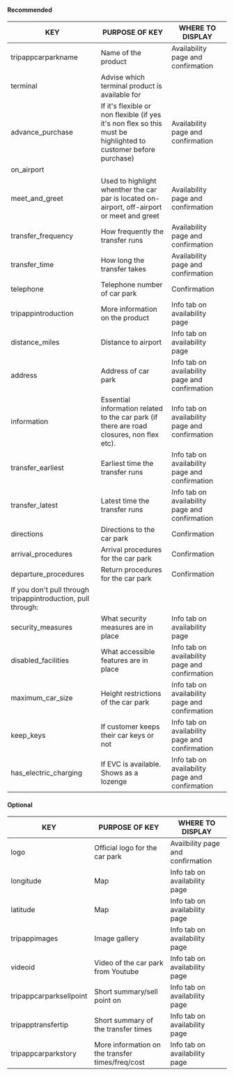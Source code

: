 
#### Recommended

| KEY                                                          | PURPOSE OF KEY                                                                                                    | WHERE TO DISPLAY                               |
|--------------------------------------------------------------|-------------------------------------------------------------------------------------------------------------------|------------------------------------------------|
| tripappcarparkname                                           | Name of the product                                                                                               | Availability page and confirmation             |
| terminal                                                     | Advise which terminal product is available for                                                                    |                                                |
| advance\_purchase                                            | If it's flexible or non flexible \(if yes it's non flex so this must be highlighted to customer before purchase\) | Availability page and confirmation             |
| on\_airport                                                  |
| meet\_and\_greet                                             | Used to highlight whenther the car par is located on\-airport, off\-airport or meet and greet                     | Availability page and confirmation             |
| transfer\_frequency                                          | How frequently the transfer runs                                                                                  | Availability page and confirmation             |
| transfer\_time                                               | How long the transfer takes                                                                                       | Availability page and confirmation             |
| telephone                                                    | Telephone number of car park                                                                                      | Confirmation                                   |
| tripappintroduction                                          | More information on the product                                                                                   | Info tab on availability page                  |
| distance\_miles                                              | Distance to airport                                                                                               | Info tab on availability page                  |
| address                                                      | Address of car park                                                                                               | Info tab on availability page and confirmation |
| information                                                  | Essential information related to the car park \(if there are road closures, non flex etc\)\.                      | Info tab on availability page and confirmation |
| transfer\_earliest                                           | Earliest time the transfer runs                                                                                   | Info tab on availability page and confirmation |
| transfer\_latest                                             | Latest time the transfer runs                                                                                     | Info tab on availability page and confirmation |
| directions                                                   | Directions to the car park                                                                                        | Confirmation                                   |
| arrival\_procedures                                          | Arrival procedures for the car park                                                                               | Confirmation                                   |
| departure\_procedures                                        | Return procedures for the car park                                                                                | Confirmation                                   |
| If you don't pull through tripappintroduction, pull through: |                                                                                                                   |                                                |
| security\_measures                                           | What security measures are in place                                                                               | Info tab on availability page                  |
| disabled\_facilities                                         | What accessible features are in place                                                                             | Info tab on availability page and confirmation |
| maximum\_car\_size                                           | Height restrictions of the car park                                                                               | Info tab on availability page and confirmation |
| keep\_keys                                                   | If customer keeps their car keys or not                                                                           | Info tab on availability page and confirmation |
| has\_electric\_charging                                      | If EVC is available\. Shows as a lozenge                                                                          | Info tab on availability page and confirmation |

#### Optional

| KEY                     | PURPOSE OF KEY                                   | WHERE TO DISPLAY                  |
|-------------------------|--------------------------------------------------|-----------------------------------|
| logo                    | Official logo for the car park                   | Availbility page and confirmation |
| longitude               | Map                                              | Info tab on availability page     |
| latitude                | Map                                              | Info tab on availability page     |
| tripappimages           | Image gallery                                    | Info tab on availability page     |
| videoid                 | Video of the car park from Youtube               | Info tab on availability page     |
| tripappcarparksellpoint | Short summary/sell point on                      | Info tab on availability page     |
| tripapptransfertip      | Short summary of the transfer times              | Info tab on availability page     |
| tripappcarparkstory     | More information on the transfer times/freq/cost | Info tab on availability page     |
